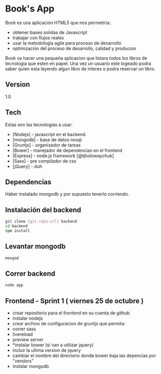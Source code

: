 Book's App 
=========

Book es una aplicación HTML5 que nos permetiria:

  - obtener bases solidas de Javascript
  - trabajar con flujos reales
  - usar la metodologia agile para proceso de desarrollo
  - optimización del proceso de desarrollo, calidad y producion 

Book va hacer una pequeña aplicacion que listara todos los libros de tecnologia que esten en papel. Una vez un usuario este logeado podra saber quien esta leyendo algun libro de interes o podra reservar un libro.  

Version
----

1.0

Tech
-----------

Estas son las tecnologias a usar:

* [Nodejs]  - javascript en el backend.
* [mongodb] - base de datos nosql
* [Gruntjs] - organizador de tareas 
* [Bower]   - manejador de dependencias en el frontend 
* [Express] - node.js framework  [@tjholowaychuk]
* [Sass] - pre compilador de css
* [jQuery] - duh 



Dependencias
--------------
Haber instalado mongodb y por supuesto tenerlo corriendo.

Instalación del backend
--------------

```sh
git clone [git-repo-url] backend
cd backend
npm install
```

Levantar mongodb
--------------

```sh
mongod
```

Correr backend
--------------

```sh
node app
```

## Frontend - Sprint 1 ( viernes 25 de octubre ) 
- crear repositorio para el frontend en su cuenta de github
- instalar nodejs
- crear archivo de configuracion de gruntjs que permita:
 - correr sass
 - livereload
 - preview server
- *instalar bower (si van a utilizar jquery)
 - incluir la ultima version de jquery
 - cambiar el nombre del directorio donde bower baja las depencias por "vendors"
- Instalar mongodb

  
    
